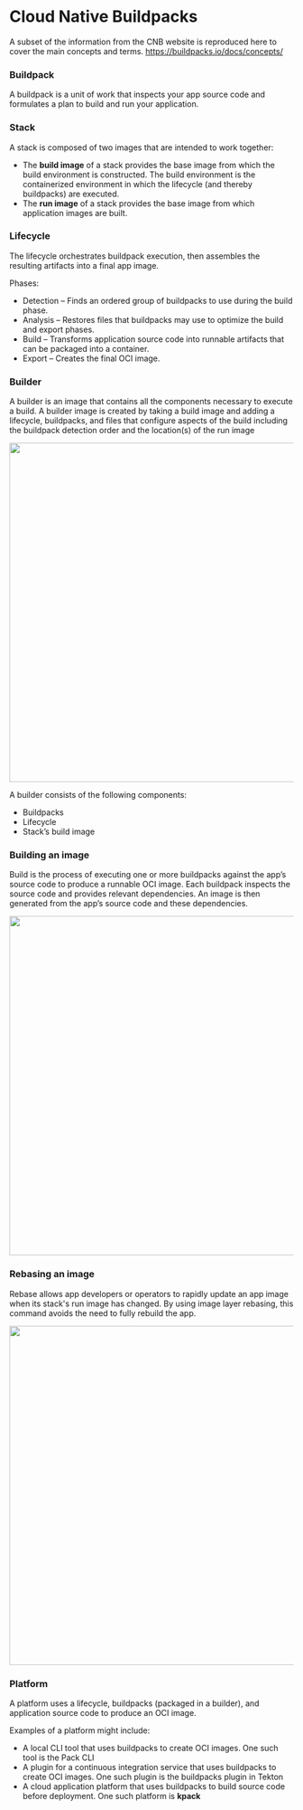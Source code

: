 # Cloud Native Buildpacks

A subset of the information from the CNB website is reproduced here to cover the main concepts and terms.
https://buildpacks.io/docs/concepts/

### Buildpack

A buildpack is a unit of work that inspects your app source code and formulates a plan to build and run your application.

### Stack

A stack is composed of two images that are intended to work together:

- The **build image** of a stack provides the base image from which the build environment is constructed. The build environment is the containerized environment in which the lifecycle (and thereby buildpacks) are executed.
- The **run image** of a stack provides the base image from which application images are built.

### Lifecycle

The lifecycle orchestrates buildpack execution, then assembles the resulting artifacts into a final app image.

Phases:
- Detection – Finds an ordered group of buildpacks to use during the build phase.
- Analysis – Restores files that buildpacks may use to optimize the build and export phases.
- Build – Transforms application source code into runnable artifacts that can be packaged into a container.
- Export – Creates the final OCI image.

### Builder

A builder is an image that contains all the components necessary to execute a build. A builder image is created by taking a build image and adding a lifecycle, buildpacks, and files that configure aspects of the build including the buildpack detection order and the location(s) of the run image

<img src=https://buildpacks.io/docs/concepts/components/create-builder.svg width=600>

A builder consists of the following components:
- Buildpacks
- Lifecycle
- Stack’s build image

### Building an image

Build is the process of executing one or more buildpacks against the app’s source code to produce a runnable OCI image. Each buildpack inspects the source code and provides relevant dependencies. An image is then generated from the app’s source code and these dependencies.

<img src=https://buildpacks.io/docs/concepts/operations/build.svg width=600>

### Rebasing an image

Rebase allows app developers or operators to rapidly update an app image when its stack's run image has changed. By using image layer rebasing, this command avoids the need to fully rebuild the app.

<img src=https://buildpacks.io/docs/concepts/operations/rebase.svg width=600>

### Platform

A platform uses a lifecycle, buildpacks (packaged in a builder), and application source code to produce an OCI image.

Examples of a platform might include:
- A local CLI tool that uses buildpacks to create OCI images. One such tool is the Pack CLI
- A plugin for a continuous integration service that uses buildpacks to create OCI images. One such plugin is the buildpacks plugin in Tekton
- A cloud application platform that uses buildpacks to build source code before deployment. One such platform is **kpack**
